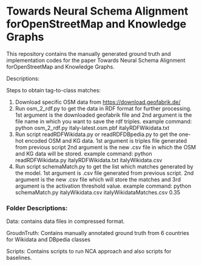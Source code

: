 # Towards Neural Schema Alignment forOpenStreetMap and Knowledge Graphs
This repository contains the manually generated ground truth and implementation codes for the paper Towards Neural Schema Alignment forOpenStreetMap and Knowledge Graphs.

Descriptions:

Steps to obtain tag-to-class matches:

1. Download specific OSM data from https://download.geofabrik.de/ 
2. Run osm_2_rdf.py to get the data in RDF format for further processing. 1st argument is the downloaded geofabrik file and 2nd argument is the file name in which you want to save the rdf triples.
   example command: python osm_2_rdf.py italy-latest.osm.pbf italyRDFWikidata.txt
3. Run script readRDFWikidata.py or readRDFDBpedia.py to get the one-hot encoded OSM and KG data. 1st argument is triples file generated from previous script 2nd argument is the new .csv file in which the OSM and KG data will be stored.
   example command: python readRDFWikidata.py italyRDFWikidata.txt italyWikidata.csv
4. Run script schemaMatch.py to get the list which matches generated by the model. 1st argument is .csv file generated from previous script. 2nd argument is the new .csv file which will store the matches and 3rd argument is the activation threshold value.
   example command: python schemaMatch.py italyWikidata.csv italyWikidataMatches.csv 0.35

### Folder Descriptions:

Data: contains data files in compressed format.

GroudnTruth: Contains manually annotated ground truth from 6 countries for Wikidata and DBpedia classes

Scripts: Contains scripts to run NCA approach and also scripts for baselines.

